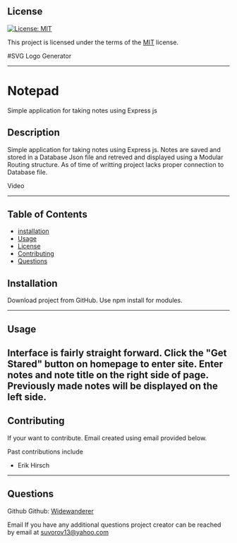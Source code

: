 ## License

[![License: MIT](https://img.shields.io/badge/License-MIT-yellow.svg)](https://opensource.org/licenses/MIT)

This project is licensed under the terms of the [MIT](https://opensource.org/licenses/MIT) license.

#SVG Logo Generator

---
# Notepad
Simple application for taking notes using Express js 

## Description

Simple application for taking notes using Express js. Notes are saved and stored in a Database Json file and retreved and displayed using a Modular Routing structure. As of time of writting project lacks proper connection to Database file. 

Video



---

## Table of Contents

- [installation](#installation)
- [Usage](#usage)
- [License](#license)
- [Contributing](#contributing)
- [Questions](#questions)

## Installation

Download project from GitHub. Use npm install for modules.

---

## Usage

Interface is fairly straight forward. Click the "Get Stared" button on homepage to enter site. Enter notes and note title on the right side of page. Previously made notes will be displayed on the left side. 
---

## Contributing

If your want to contribute. Email created using email provided below.

Past contributions include

- Erik Hirsch

---


## Questions

Github
Github: [Widewanderer](https://github.com/Widewanderer)

Email
If you have any additional questions project creator can be reached by email at [suvorov13@yahoo.com](mailto:suvorov13@yahoo.com)
